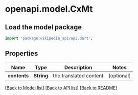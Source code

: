 # openapi.model.CxMt

## Load the model package
```dart
import 'package:wikipedia_api/api.dart';
```

## Properties
Name | Type | Description | Notes
------------ | ------------- | ------------- | -------------
**contents** | **String** | the translated content | [optional] 

[[Back to Model list]](../README.md#documentation-for-models) [[Back to API list]](../README.md#documentation-for-api-endpoints) [[Back to README]](../README.md)


